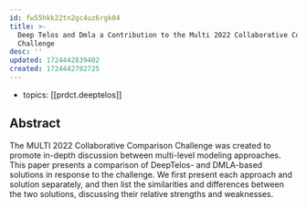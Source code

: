 ```yaml
---
id: fw55hkk22tn2gc4uz6rgk04
title: >-
  Deep Telos and Dmla a Contribution to the Multi 2022 Collaborative Comparison
  Challenge
desc: ''
updated: 1724442839402
created: 1724442782725
---
```


- topics: [[prdct.deeptelos]] 

## Abstract

The MULTI 2022 Collaborative Comparison Challenge was created to promote in-depth discussion between multi-level modeling approaches. This paper presents a comparison of DeepTelos- and DMLA-based solutions in response to the challenge. We first present each approach and solution separately, and then list the similarities and differences between the two solutions, discussing their relative strengths and weaknesses.